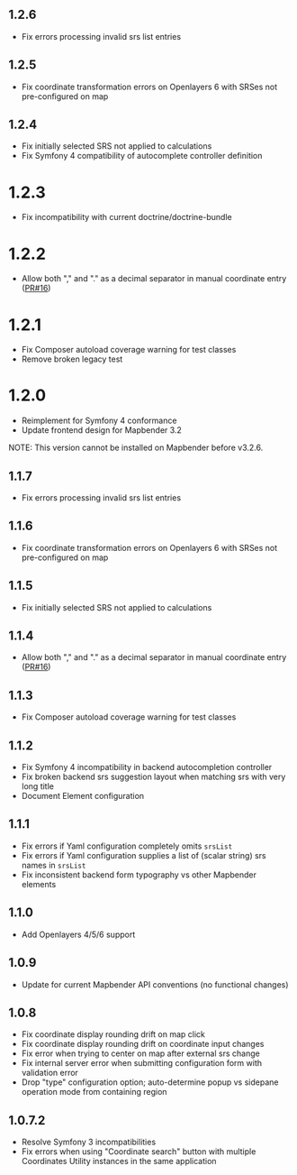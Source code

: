 ## 1.2.6
* Fix errors processing invalid srs list entries

## 1.2.5
* Fix coordinate transformation errors on Openlayers 6 with SRSes not pre-configured on map

## 1.2.4
* Fix initially selected SRS not applied to calculations
* Fix Symfony 4 compatibility of autocomplete controller definition

# 1.2.3
* Fix incompatibility with current doctrine/doctrine-bundle

# 1.2.2
* Allow both "," and "." as a decimal separator in manual coordinate entry ([PR#16](https://github.com/mapbender/coordinates-utility/pull/16))

# 1.2.1
* Fix Composer autoload coverage warning for test classes
* Remove broken legacy test

# 1.2.0
* Reimplement for Symfony 4 conformance
* Update frontend design for Mapbender 3.2

NOTE: This version cannot be installed on Mapbender before v3.2.6.

## 1.1.7
* Fix errors processing invalid srs list entries

## 1.1.6
* Fix coordinate transformation errors on Openlayers 6 with SRSes not pre-configured on map

## 1.1.5
* Fix initially selected SRS not applied to calculations

## 1.1.4
* Allow both "," and "." as a decimal separator in manual coordinate entry ([PR#16](https://github.com/mapbender/coordinates-utility/pull/16))

## 1.1.3
* Fix Composer autoload coverage warning for test classes

## 1.1.2
* Fix Symfony 4 incompatibility in backend autocompletion controller
* Fix broken backend srs suggestion layout when matching srs with very long title
* Document Element configuration

## 1.1.1
* Fix errors if Yaml configuration completely omits `srsList`
* Fix errors if Yaml configuration supplies a list of (scalar string) srs names in `srsList`
* Fix inconsistent backend form typography vs other Mapbender elements

## 1.1.0
* Add Openlayers 4/5/6 support

## 1.0.9
* Update for current Mapbender API conventions (no functional changes)

## 1.0.8
* Fix coordinate display rounding drift on map click
* Fix coordinate display rounding drift on coordinate input changes
* Fix error when trying to center on map after external srs change
* Fix internal server error when submitting configuration form with validation error
* Drop "type" configuration option; auto-determine popup vs sidepane operation mode from containing region

## 1.0.7.2
* Resolve Symfony 3 incompatibilities
* Fix errors when using "Coordinate search" button with multiple Coordinates Utility instances in the same application
